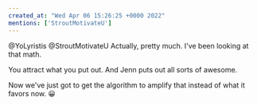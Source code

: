 ```yaml
---
created_at: "Wed Apr 06 15:26:25 +0000 2022"
mentions: ['StroutMotivateU']
---
```


@YoLyristis @StroutMotivateU Actually, pretty much. I've been looking at that math. 

You attract what you put out. And Jenn puts out all sorts of awesome.

Now we've just got to get the algorithm to amplify that instead of what it favors now. 😀